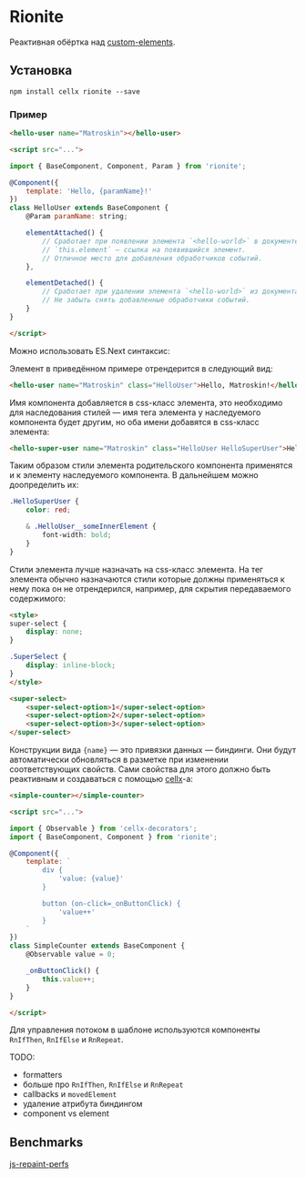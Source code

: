 # Rionite

Реактивная обёртка над [custom-elements](https://www.w3.org/TR/custom-elements/).

## Установка

```
npm install cellx rionite --save
```

### Пример

```html
<hello-user name="Matroskin"></hello-user>

<script src="...">

import { BaseComponent, Component, Param } from 'rionite';

@Component({
    template: 'Hello, {paramName}!'
})
class HelloUser extends BaseComponent {
    @Param paramName: string;

    elementAttached() {
        // Сработает при появлении элемента `<hello-world>` в документе.
        // `this.element` — ссылка на появившийся элемент.
        // Отличное место для добавления обработчиков событий.
    },

    elementDetached() {
        // Сработает при удалении элемента `<hello-world>` из документа.
        // Не забыть снять добавленные обработчики событий.
    }
}

</script>
```

Можно использовать ES.Next синтаксис:

Элемент в приведённом примере отрендерится в следующий вид:
```html
<hello-user name="Matroskin" class="HelloUser">Hello, Matroskin!</hello-user>
```

Имя компонента добавляется в css-класс элемента, это необходимо для наследования стилей — имя тега элемента у наследуемого компонента будет другим, но оба имени добавятся в css-класс элемента:
```html
<hello-super-user name="Matroskin" class="HelloUser HelloSuperUser">Hello, Matroskin!</hello-super-user>
```
Таким образом стили элемента родительского компонента применятся и к элементу наследуемого компонента. В дальнейшем можно доопределить их:
```css
.HelloSuperUser {
    color: red;

    & .HelloUser__someInnerElement {
        font-width: bold;
    }
}
```

Стили элемента лучше назначать на css-класс элемента. На тег элемента обычно назначаются стили которые должны применяться к нему пока он не отрендерился, например, для скрытия передаваемого содержимого:
```html
<style>
super-select {
    display: none;
}

.SuperSelect {
    display: inline-block;
}
</style>

<super-select>
    <super-select-option>1</super-select-option>
    <super-select-option>2</super-select-option>
    <super-select-option>3</super-select-option>
</super-select>
```

Конструкции вида `{name}` — это привязки данных — биндинги. Они будут автоматически обновляться в разметке при изменении соответствующих свойств. Сами свойства для этого должно быть реактивным и создаваться с помощью [cellx](https://github.com/Riim/cellx)-а:
```html
<simple-counter></simple-counter>

<script src="...">

import { Observable } from 'cellx-decorators';
import { BaseComponent, Component } from 'rionite';

@Component({
    template: `
        div {
            'value: {value}'
        }

        button (on-click=_onButtonClick) {
            'value++'
        }
    `
})
class SimpleCounter extends BaseComponent {
    @Observable value = 0;

    _onButtonClick() {
        this.value++;
    }
}

</script>
```

Для управления потоком в шаблоне используются компоненты `RnIfThen`, `RnIfElse` и `RnRepeat`.

TODO:
- formatters
- больше про `RnIfThen`, `RnIfElse` и `RnRepeat`
- callbacks и `movedElement`
- удаление атрибута биндингом
- component vs element

## Benchmarks

[js-repaint-perfs](http://mathieuancelin.github.io/js-repaint-perfs/)
